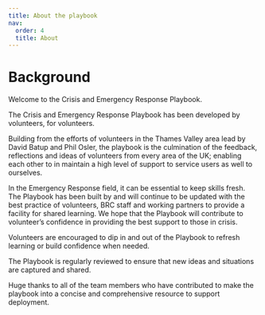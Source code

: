```yaml
---
title: About the playbook
nav:
  order: 4
  title: About
---
```


# Background

Welcome to the Crisis and Emergency Response Playbook.

The Crisis and Emergency Response Playbook has been developed by volunteers, for volunteers.

Building from the efforts of volunteers in the Thames Valley area lead by David Batup and Phil Osler, the playbook is the culmination of the feedback, reflections and ideas of volunteers from every area of the UK; enabling each other to in maintain a high level of support to service users as well to ourselves.  

In the Emergency Response field, it can be essential to keep skills fresh. The Playbook has been built by and will continue to be updated with the best practice of volunteers, BRC staff and working partners to provide a facility for shared learning. We hope that the Playbook will contribute to volunteer’s confidence in providing the best support to those in crisis.  

Volunteers are encouraged to dip in and out of the Playbook to refresh learning or build confidence when needed.  

The Playbook is regularly reviewed to ensure that new ideas and situations are captured and shared.  

Huge thanks to all of the team members who have contributed to make the playbook into a concise and comprehensive resource to support deployment.  

<!--TODO If you would like to be part of improving the handbook by offering any suggestions for amendments, please email INSERT EMAIL-->